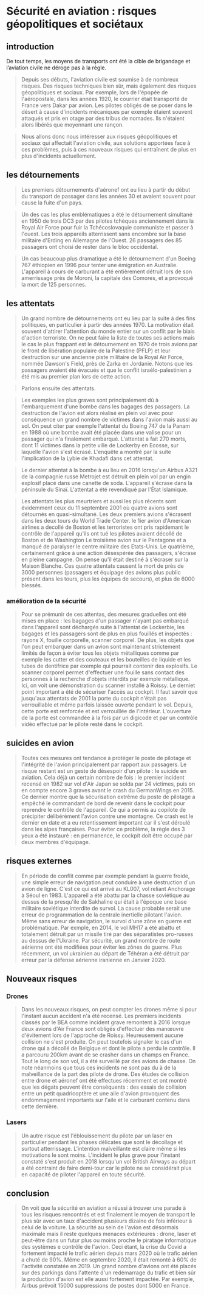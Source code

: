 # Sécurité en aviation : risques géopolitiques et sociétaux

## introduction
De tout temps, les moyens de transports ont été la cible de brigandage et l’aviation civile ne déroge pas à la règle.

>  Depuis ses débuts, l'aviation civile est soumise à de nombreux risques. Des risques techniques bien sûr, mais également des risques géopolitiques et sociaux. 
>  Par exemple, lors de l'épopée de l'aéropostale, dans les années 1920, le courrier était transporté de France vers Dakar par avion. Les pilotes obligés de se poser dans le désert à cause d'incidents mécaniques par exemple étaient souvent attaqués et pris en otage par des tribus de nomades. Ils n'étaient alors libérés que moyennant une rançon.

>  Nous allons donc nous intéresser aux risques géopolitiques et sociaux qui affectait l'aviation civile, aux solutions apportées face à ces problèmes, puis à ces nouveaux risques qui entraînent de plus en plus d'incidents actuellement.

## les détournements

>  Les premiers détournements d'aéronef ont eu lieu à partir du début du transport de passager dans les années 30 et avaient souvent pour cause la fuite d'un pays.

>  Un des cas les plus emblématiques a été le détournement simultané en 1950 de trois DC3 par des pilotes tchèques anciennement dans la Royal Air Force pour fuir la Tchécoslovaquie communiste et passer à l'ouest. Les trois appareils atterrissent sans encombre sur la base militaire d'Erding en Allemagne de l'Ouest. 26 passagers des 85 passagers ont choisi de rester dans le bloc occidental.

>  Un cas beaucoup plus dramatique a été le détournement d'un Boeing 767 éthiopien en 1996 pour tenter une émigration en Australie. L'appareil à cours de carburant a été entièrement détruit lors de son amerrissage près de Moroni, la capitale des Comores, et a provoqué la mort de 125 personnes.

## les attentats

> Un grand nombre de détournements ont eu lieu par la suite à des fins politiques, en particulier à partir des années 1970. La motivation était souvent d'attirer l'attention du monde entier sur un conflit par le biais d'action terroriste. On ne peut faire la liste de toutes ses actions mais le cas le plus frappant est le détournement en 1970 de trois avions par le front de libération populaire de la Palestine (PFLP) et leur destruction sur une ancienne piste militaire de la Royal Air Force, nommée Dawson's Field, près de Zarka en Jordanie. Notons que les passagers avaient été évacués et que le conflit israélo-palestinien a été mis au premier plan lors de cette action.

> Parlons ensuite des attentats.

> Les exemples les plus graves sont principalement dû à l'embarquement d'une bombe dans les bagages des passagers. La destruction de l'avion est alors réalisé en plein vol avec pour conséquence un grand nombre de victimes dans l'avion mais aussi au sol. On peut citer par exemple l'attentat du Boeing 747 de la Panam en 1988 où une bombe avait été placée dans une valise pour un passager qui n'a finalement embarqué. L'attentat a fait 270 morts, dont 11 victimes dans la petite ville de Lockerby en Ecosse, sur laquelle l'avion s'est écrasé. L'enquête a montré par la suite l'implication de la Lybie de Khadafi dans cet attentat.

> Le dernier attentat à la bombe à eu lieu en 2016 lorsqu'un Airbus A321 de la compagnie russe Metrojet est détruit en plein vol par un engin explosif placé dans une canette de soda. L'appareil s'écrase dans la péninsule du Sinaï. L'attentat a été revendiqué par l'État Islamique.

> Les attentats les plus meurtriers et aussi les plus récents sont évidemment ceux du 11 septembre 2001 où quatre avions sont détournés en quasi-simultané. Les deux premiers avions s'écrasent dans les deux tours du World Trade Center.
> le 1ier  avion d'American airlines a decollé de Boston et les terroristes ont pris rapidemant le contrôle de l'appareil qu'ils ont tué les pilotes  avaient décollé de Boston et de Washington 
>  Le troisième avion sur le Pentagone et a manqué de paralyser le centre militaire des Etats-Unis. Le quatrième, certainement grâce à une action désespérée des passagers, s'écrase en pleine campagne. On pense qu'il était destiné à s'écraser sur la Maison Blanche. Ces quatre attentats causent la mort de près de 3000 personnes (passagers et équipage des avions plus public présent dans les tours, plus les équipes de secours), et plus de 6000 blessés. 

### amélioration de la sécurité
>Pour se prémunir de ces attentas, des mesures graduelles ont été mises en place : les bagages d'un passager n'ayant pas embarqué dans l'appareil sont déchargés suite à l'attentat de Lockerbie, les bagages et les passagers sont de plus en plus fouillés et inspectés : rayons X, fouille corporelle, scanner corporel. 
>De plus, les objets que l'on peut embarquer dans un avion sont maintenant strictement limités de façon à éviter tous les objets métalliques comme par exemple les cutter et des couteaux et les bouteilles de liquide et les tubes de dentifrice par exemple qui pourrait contenir des  explosifs. 
> Le scanner corporel permet d'effectuer une fouille sans contact des personnes à la recherche d'objets interdits par exemple métallique.  Ici, on voit une démonstration du scanner installé à Roissy.
>  Le derniet point important a été de sécuriser l'accès au cockpit. Il faut savoir que jusqu'aux attentats de 2001 la porte du cockpit n'était pas verrouillable et même parfois laissée ouverte pendant le vol. Depuis, cette porte est renforcée et est verrouillée de l'intérieur. 
>  L'ouverture de la porte est commandée à la fois par un digicode et par un contrôle vidéo effectué par le pilote resté dans le cockpit.
## suicides en avion
> Toutes ces mesures ont tendance à protéger le poste de pilotage et l'intégrité de l'avion principalement par rapport aux passagers. Le risque restant est un geste de désespoir d'un pilote : le suicide en aviation.
> Cela déjà un certain nombre de fois : le premier incident recensé en 1982 sur vol d'Air Japan se solda par 24 victimes, puis on en compte encore 3 graves avant le crash du GermanWings en 2015. Ce dernier montre que la sécurisation extrême du poste de pilotage a empêché le commandant de bord de revenir dans le cockpit pour reprendre le contrôle de l'appareil. Ce qui a permis au copilote de précipiter délibérément l'avion contre une montagne.
> Ce crash est le dernier en date et a eu retentissement important car il s'est déroulé dans les alpes françaises. Pour éviter ce problème, la règle des 3 yeux a été instauré : en permanence, le cockpit doit être occupé par deux membres d'équipage.
## risques externes
> En période de conflit comme par exemple pendant la guerre froide, une simple erreur de navigation peut conduire à une destruction d'un avion de ligne. 
> C'est ce qui est arrivé au KL007, vol reliant Anchorage à Séoul en 1983. L'appareil a été abattu par la chasse soviétique au dessus de la presqu'ile de Sakhaline qui était à l'époque une base militaire soviétique interdite de survol. La cause probable serait une  erreur de programmation de la centrale inertielle pilotant l'avion. 
> Même sans erreur de navigation, le survol d'une zône en guerre est problématique. Par exmple, en 2014, le vol MH17 a été abattu et totalement détruit  par un missile tiré par des séparatistes pro-russes au dessus de l'Ukraine. Par sécurité, un grand nombre de route aérienne ont été modifiées pour éviter les zônes de guerre.
> Plus récemment, un vol ukrainien au départ de Téhéran a été détruit par erreur par la défense aérienne iranienne en Janvier 2020.
## Nouveaux risques
### Drones
> Dans les nouveaux risques, on peut compter les drones même si pour l'instant aucun accident n'a été recensé. 
> Les premiers incidents classés par le BEA comme incident grave remontent à 2016 lorsque deux avions d'Air France sont obligés d'effectuer des manœuvre d'évitement lors de l'approche de Roissy. Heureusement aucune collision ne s'est produite. On peut toutefois signaler le cas d'un drone qui a décollé de Belgique et dont le pilote a perdu le contrôle. Il a parcouru 200km avant de se crasher dans un champs en France. Tout le long de son vol, il a été surveillé par des avions de chasse. On note néanmoins que tous ces incidents ne sont pas du à de la malveillance de la part des pilote de drone.
> Des études de collision entre drone et aéronef ont été effectues récemment et ont montré que les dégats peuvent être conséquents : des essais de collision entre un petit quadricoptère et une aile d'avion provoquent des endommagement importants sur l'aile et le carburant contenu dans cette dernière.
### Lasers
>  Un autre risque est l'éblouissement du pilote par un laser en particulier pendant les phases délicates que sont le décollage et surtout atterrissage. L'intention malveillante est claire même si les motivations le sont moins. L'incident le plus grave pour l'instant constaté s'est produit en 2018 lorsqu'un vol British Airways au départ a été contraint de faire demi-tour  car le pilote ne se considérait plus en capacité de piloter l'appareil en toute sécurité. 
## conclusion
> On voit que la sécurité en aviation a réussi à trouver une parade à tous les risques rencontrés et est finalement le moyen de transport le plus sûr avec un taux d'accident plusieurs dizaine de fois inférieur à celui de la voiture. La sécurité au sein de l'avion est désormais maximale mais il reste quelques menaces extérieures : drone, laser et peut-être dans un futur plus ou moins proche le piratage informatique des systèmes e contrôle de l'avion.
> Ceci étant, la crise du Covid a fortement impacté le trafic aérien depuis mars 2020 où le trafic aérien a chuté de 90%. Même en septembre 2020, il était remonté à 60% de l'activité constatée en 2019. Un grand nombre d'avions ont été placés sur des parkings dans l'attente d'un redémarrage du trafic et bien sûr la production d'avion est elle aussi fortement impactée. Par exemple, Airbus prévoit 15000 suppressions de postes dont 5000 en France. 






<!--stackedit_data:
eyJoaXN0b3J5IjpbLTE0NTUzNTI1MzAsLTE4Nzk3OTg3ODUsLT
M4MjY2ODg4NCwtOTU1Mzc4MzQxLC04Mjc4MTE5NzgsLTIzNDYz
Mzg3NSwxNDM2OTg1MjI1LC0yMDc5NDQxMTIzLC05OTMzNDkzOD
gsMzAwNzkxNjExLDMyNjc2MzIzMSw0NjIzMDYyNTQsLTU3NzAw
NjY5NiwtMjA2ODM0NjE3MSw5Njk0MzcyNzAsLTEyNjIzNjkyMT
IsLTE5NTc4MDg0NTAsLTM5NjA5MDc5N119
-->